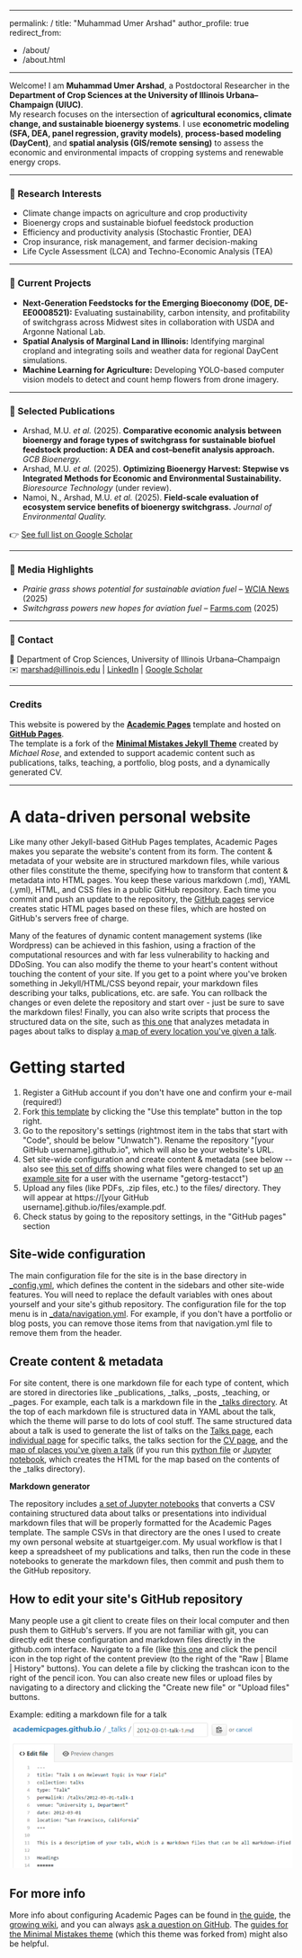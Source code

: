 
---
permalink: /
title: "Muhammad Umer Arshad"
author_profile: true
redirect_from: 
  - /about/
  - /about.html

---

Welcome! I am **Muhammad Umer Arshad**, a Postdoctoral Researcher in the **Department of Crop Sciences at the University of Illinois Urbana–Champaign (UIUC)**.  
My research focuses on the intersection of **agricultural economics, climate change, and sustainable bioenergy systems**. I use **econometric modeling (SFA, DEA, panel regression, gravity models)**, **process-based modeling (DayCent)**, and **spatial analysis (GIS/remote sensing)** to assess the economic and environmental impacts of cropping systems and renewable energy crops.  

---

### 🔹 Research Interests
- Climate change impacts on agriculture and crop productivity  
- Bioenergy crops and sustainable biofuel feedstock production  
- Efficiency and productivity analysis (Stochastic Frontier, DEA)  
- Crop insurance, risk management, and farmer decision-making  
- Life Cycle Assessment (LCA) and Techno-Economic Analysis (TEA)  

---

### 🔹 Current Projects
- **Next-Generation Feedstocks for the Emerging Bioeconomy (DOE, DE-EE0008521):** Evaluating sustainability, carbon intensity, and profitability of switchgrass across Midwest sites in collaboration with USDA and Argonne National Lab.  
- **Spatial Analysis of Marginal Land in Illinois:** Identifying marginal cropland and integrating soils and weather data for regional DayCent simulations.  
- **Machine Learning for Agriculture:** Developing YOLO-based computer vision models to detect and count hemp flowers from drone imagery.  

---

### 🔹 Selected Publications
- Arshad, M.U. *et al.* (2025). **Comparative economic analysis between bioenergy and forage types of switchgrass for sustainable biofuel feedstock production: A DEA and cost–benefit analysis approach.** *GCB Bioenergy.*  
- Arshad, M.U. *et al.* (2025). **Optimizing Bioenergy Harvest: Stepwise vs Integrated Methods for Economic and Environmental Sustainability.** *Bioresource Technology* (under review).  
- Namoi, N., Arshad, M.U. *et al.* (2025). **Field-scale evaluation of ecosystem service benefits of bioenergy switchgrass.** *Journal of Environmental Quality.*  

👉 [See full list on Google Scholar](https://scholar.google.com/citations?user=iQbRc7kAAAAJ&hl=en)  

---

### 🔹 Media Highlights
- *Prairie grass shows potential for sustainable aviation fuel* – [WCIA News](https://www.wcia.com/news/champaign-county/prairie-grass-shows-potential-for-sustainable-aviation-fuel-u-of-i-scientists/) (2025)  
- *Switchgrass powers new hopes for aviation fuel* – [Farms.com](https://m.farms.com/news/switchgrass-powers-new-hopes-for-aviation-fuel-226398.aspx) (2025)  

---

### 🔹 Contact
📍 Department of Crop Sciences, University of Illinois Urbana–Champaign  
✉️ marshad@illinois.edu | [LinkedIn](https://www.linkedin.com/in/arshadumer/) | [Google Scholar](https://scholar.google.com/citations?user=iQbRc7kAAAAJ&hl=en)  

---

### Credits
This website is powered by the **[Academic Pages](https://github.com/academicpages/academicpages.github.io)** template and hosted on **[GitHub Pages](https://pages.github.com/)**.  
The template is a fork of the **[Minimal Mistakes Jekyll Theme](https://mmistakes.github.io/minimal-mistakes/)** created by *Michael Rose*, and extended to support academic content such as publications, talks, teaching, a portfolio, blog posts, and a dynamically generated CV.

---

A data-driven personal website
======
Like many other Jekyll-based GitHub Pages templates, Academic Pages makes you separate the website's content from its form. The content & metadata of your website are in structured markdown files, while various other files constitute the theme, specifying how to transform that content & metadata into HTML pages. You keep these various markdown (.md), YAML (.yml), HTML, and CSS files in a public GitHub repository. Each time you commit and push an update to the repository, the [GitHub pages](https://pages.github.com/) service creates static HTML pages based on these files, which are hosted on GitHub's servers free of charge.

Many of the features of dynamic content management systems (like Wordpress) can be achieved in this fashion, using a fraction of the computational resources and with far less vulnerability to hacking and DDoSing. You can also modify the theme to your heart's content without touching the content of your site. If you get to a point where you've broken something in Jekyll/HTML/CSS beyond repair, your markdown files describing your talks, publications, etc. are safe. You can rollback the changes or even delete the repository and start over - just be sure to save the markdown files! Finally, you can also write scripts that process the structured data on the site, such as [this one](https://github.com/academicpages/academicpages.github.io/blob/master/talkmap.ipynb) that analyzes metadata in pages about talks to display [a map of every location you've given a talk](https://academicpages.github.io/talkmap.html).

Getting started
======
1. Register a GitHub account if you don't have one and confirm your e-mail (required!)
1. Fork [this template](https://github.com/academicpages/academicpages.github.io) by clicking the "Use this template" button in the top right. 
1. Go to the repository's settings (rightmost item in the tabs that start with "Code", should be below "Unwatch"). Rename the repository "[your GitHub username].github.io", which will also be your website's URL.
1. Set site-wide configuration and create content & metadata (see below -- also see [this set of diffs](http://archive.is/3TPas) showing what files were changed to set up [an example site](https://getorg-testacct.github.io) for a user with the username "getorg-testacct")
1. Upload any files (like PDFs, .zip files, etc.) to the files/ directory. They will appear at https://[your GitHub username].github.io/files/example.pdf.  
1. Check status by going to the repository settings, in the "GitHub pages" section

Site-wide configuration
------
The main configuration file for the site is in the base directory in [_config.yml](https://github.com/academicpages/academicpages.github.io/blob/master/_config.yml), which defines the content in the sidebars and other site-wide features. You will need to replace the default variables with ones about yourself and your site's github repository. The configuration file for the top menu is in [_data/navigation.yml](https://github.com/academicpages/academicpages.github.io/blob/master/_data/navigation.yml). For example, if you don't have a portfolio or blog posts, you can remove those items from that navigation.yml file to remove them from the header. 

Create content & metadata
------
For site content, there is one markdown file for each type of content, which are stored in directories like _publications, _talks, _posts, _teaching, or _pages. For example, each talk is a markdown file in the [_talks directory](https://github.com/academicpages/academicpages.github.io/tree/master/_talks). At the top of each markdown file is structured data in YAML about the talk, which the theme will parse to do lots of cool stuff. The same structured data about a talk is used to generate the list of talks on the [Talks page](https://academicpages.github.io/talks), each [individual page](https://academicpages.github.io/talks/2012-03-01-talk-1) for specific talks, the talks section for the [CV page](https://academicpages.github.io/cv), and the [map of places you've given a talk](https://academicpages.github.io/talkmap.html) (if you run this [python file](https://github.com/academicpages/academicpages.github.io/blob/master/talkmap.py) or [Jupyter notebook](https://github.com/academicpages/academicpages.github.io/blob/master/talkmap.ipynb), which creates the HTML for the map based on the contents of the _talks directory).

**Markdown generator**

The repository includes [a set of Jupyter notebooks](https://github.com/academicpages/academicpages.github.io/tree/master/markdown_generator
) that converts a CSV containing structured data about talks or presentations into individual markdown files that will be properly formatted for the Academic Pages template. The sample CSVs in that directory are the ones I used to create my own personal website at stuartgeiger.com. My usual workflow is that I keep a spreadsheet of my publications and talks, then run the code in these notebooks to generate the markdown files, then commit and push them to the GitHub repository.

How to edit your site's GitHub repository
------
Many people use a git client to create files on their local computer and then push them to GitHub's servers. If you are not familiar with git, you can directly edit these configuration and markdown files directly in the github.com interface. Navigate to a file (like [this one](https://github.com/academicpages/academicpages.github.io/blob/master/_talks/2012-03-01-talk-1.md) and click the pencil icon in the top right of the content preview (to the right of the "Raw | Blame | History" buttons). You can delete a file by clicking the trashcan icon to the right of the pencil icon. You can also create new files or upload files by navigating to a directory and clicking the "Create new file" or "Upload files" buttons. 

Example: editing a markdown file for a talk
![Editing a markdown file for a talk](/images/editing-talk.png)

For more info
------
More info about configuring Academic Pages can be found in [the guide](https://academicpages.github.io/markdown/), the [growing wiki](https://github.com/academicpages/academicpages.github.io/wiki), and you can always [ask a question on GitHub](https://github.com/academicpages/academicpages.github.io/discussions). The [guides for the Minimal Mistakes theme](https://mmistakes.github.io/minimal-mistakes/docs/configuration/) (which this theme was forked from) might also be helpful.
